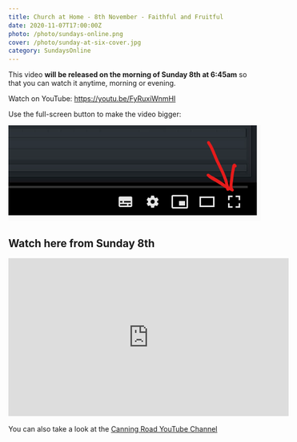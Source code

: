 ```yaml
---
title: Church at Home - 8th November - Faithful and Fruitful
date: 2020-11-07T17:00:00Z
photo: /photo/sundays-online.png
cover: /photo/sunday-at-six-cover.jpg
category: SundaysOnline
---
```


This video **will be released on the morning of Sunday 8th at 6:45am** so that you can watch it anytime, morning or evening.

Watch on YouTube: <https://youtu.be/FyRuxiWnmHI>

Use the full-screen button to make the video bigger:

<img class="fn cb ma0" alt="Full screen button" src="/photo/full-screen-video.png">

## Watch here from Sunday 8th

<iframe width="560" height="315" src="https://www.youtube.com/embed/FyRuxiWnmHI" frameborder="0" allow="accelerometer; autoplay; encrypted-media; gyroscope; picture-in-picture" allowfullscreen></iframe>

You can also take a look at the [Canning Road YouTube Channel](
https://www.youtube.com/channel/UCLlyMMvV26OndAy_ep7gv4A)
